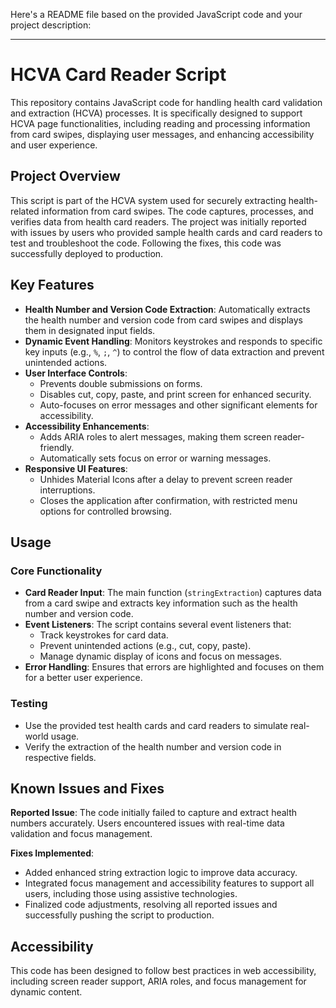 Here's a README file based on the provided JavaScript code and your project description:

---

# HCVA Card Reader Script

This repository contains JavaScript code for handling health card validation and extraction (HCVA) processes. It is specifically designed to support HCVA page functionalities, including reading and processing information from card swipes, displaying user messages, and enhancing accessibility and user experience.

## Project Overview

This script is part of the HCVA system used for securely extracting health-related information from card swipes. The code captures, processes, and verifies data from health card readers. The project was initially reported with issues by users who provided sample health cards and card readers to test and troubleshoot the code. Following the fixes, this code was successfully deployed to production.

## Key Features

- **Health Number and Version Code Extraction**: Automatically extracts the health number and version code from card swipes and displays them in designated input fields.
- **Dynamic Event Handling**: Monitors keystrokes and responds to specific key inputs (e.g., `%`, `;`, `^`) to control the flow of data extraction and prevent unintended actions.
- **User Interface Controls**:
  - Prevents double submissions on forms.
  - Disables cut, copy, paste, and print screen for enhanced security.
  - Auto-focuses on error messages and other significant elements for accessibility.
- **Accessibility Enhancements**:
  - Adds ARIA roles to alert messages, making them screen reader-friendly.
  - Automatically sets focus on error or warning messages.
- **Responsive UI Features**:
  - Unhides Material Icons after a delay to prevent screen reader interruptions.
  - Closes the application after confirmation, with restricted menu options for controlled browsing.

## Usage

### Core Functionality

- **Card Reader Input**: The main function (`stringExtraction`) captures data from a card swipe and extracts key information such as the health number and version code.
- **Event Listeners**: The script contains several event listeners that:
  - Track keystrokes for card data.
  - Prevent unintended actions (e.g., cut, copy, paste).
  - Manage dynamic display of icons and focus on messages.
- **Error Handling**: Ensures that errors are highlighted and focuses on them for a better user experience.

### Testing

- Use the provided test health cards and card readers to simulate real-world usage.
- Verify the extraction of the health number and version code in respective fields.

## Known Issues and Fixes

**Reported Issue**: The code initially failed to capture and extract health numbers accurately. Users encountered issues with real-time data validation and focus management.

**Fixes Implemented**:
- Added enhanced string extraction logic to improve data accuracy.
- Integrated focus management and accessibility features to support all users, including those using assistive technologies.
- Finalized code adjustments, resolving all reported issues and successfully pushing the script to production.

## Accessibility

This code has been designed to follow best practices in web accessibility, including screen reader support, ARIA roles, and focus management for dynamic content.
